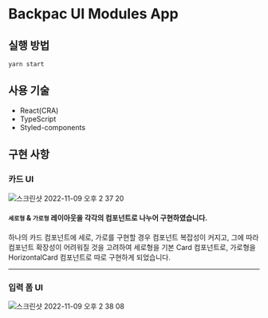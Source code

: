 # Backpac UI Modules App

## 실행 방법

`yarn start`

## 사용 기술

- React(CRA)
- TypeScript
- Styled-components

## 구현 사항

### 카드 UI

![스크린샷 2022-11-09 오후 2 37 20](https://user-images.githubusercontent.com/64177590/200747708-22610ffd-d223-4eb7-89c1-461079a0ddc3.png)

#### `세로형` & `가로형` 레이아웃을 각각의 컴포넌트로 나누어 구현하였습니다.

하나의 카드 컴포넌트에 세로, 가로를 구현할 경우 컴포넌트 복잡성이 커지고, 그에 따라 컴포넌트 확장성이 어려워질 것을 고려하여
세로형을 기본 Card 컴포넌트로, 가로형을 HorizontalCard 컴포넌트로 따로 구현하게 되었습니다.

---

### 입력 폼 UI

![스크린샷 2022-11-09 오후 2 38 08](https://user-images.githubusercontent.com/64177590/200747819-8448455e-2557-41ed-a2d5-a849fabd29c7.png)

